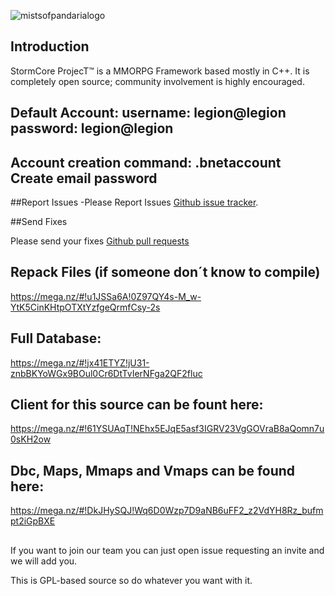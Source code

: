 ![mistsofpandarialogo](https://fotos.subefotos.com/b23fd93d516ceeab320c6fc94cbac520o.png)

## Introduction
StormCore ProjecT™ is a MMORPG Framework based mostly in C++.
It is completely open source; community involvement is highly encouraged.

## Default Account: username: legion@legion password: legion@legion
## Account creation command: .bnetaccount Create email password

##Report Issues
-Please Report Issues [Github issue tracker](https://github.com/Ragebones/Legioncore/issues).

##Send Fixes

Please send your fixes [Github pull requests](https://github.com/Ragebones/Legioncore/pulls)

## Repack Files (if someone don´t know to compile)
https://mega.nz/#!u1JSSa6A!0Z97QY4s-M_w-YtK5CinKHtpOTXtYzfgeQrmfCsy-2s

## Full Database:
https://mega.nz/#!jx41ETYZ!jU31-znbBKYoWGx9BOul0Cr6DtTvIerNFga2QF2fluc

## Client for this source can be fount here:
https://mega.nz/#!61YSUAqT!NEhx5EJqE5asf3IGRV23VgGOVraB8aQomn7u0sKH2ow

## Dbc, Maps, Mmaps and Vmaps can be found here:
https://mega.nz/#!DkJHySQJ!Wq6D0Wzp7D9aNB6uFF2_z2VdYH8Rz_bufmpt2iGpBXE

##
If you want to join our team you can just open issue requesting an invite and we will add you.

This is GPL-based source so do whatever you want with it.
